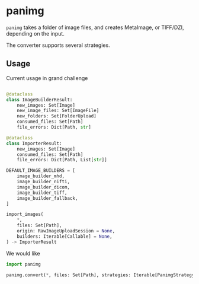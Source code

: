 # panimg

`panimg` takes a folder of image files, and creates MetaImage, or TIFF/DZI, depending on the input. 

The converter supports several strategies.

## Usage

Current usage in grand challenge

```python

@dataclass
class ImageBuilderResult:
    new_images: Set[Image]
    new_image_files: Set[ImageFile]
    new_folders: Set[FolderUpload]
    consumed_files: Set[Path]
    file_errors: Dict[Path, str]

@dataclass
class ImporterResult:
    new_images: Set[Image]
    consumed_files: Set[Path]
    file_errors: Dict[Path, List[str]]

DEFAULT_IMAGE_BUILDERS = [
    image_builder_mhd,
    image_builder_nifti,
    image_builder_dicom,
    image_builder_tiff,
    image_builder_fallback,
]

import_images(
    *,
    files: Set[Path],
    origin: RawImageUploadSession = None,
    builders: Iterable[Callable] = None,
) -> ImporterResult

```

We would like

```python
import panimg

panimg.convert(*, files: Set[Path], strategies: Iterable[PanimgStrategy]) -> ImporterResult
```
